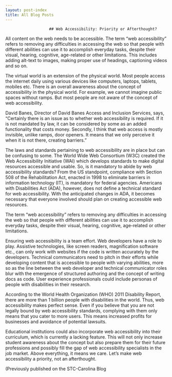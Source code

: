 ```yaml
---
layout: post-index
title: All Blog Posts
---
```


                       ## Web Accessibility: Priority or Afterthought?



All content on the web needs to be accessible. The term “web accessibility” refers to removing any difficulties in accessing the web so that people with different abilities can use it to accomplish everyday tasks, despite their visual, hearing, cognitive, age-related or other limitations. This includes adding alt-text to images, making proper use of headings, captioning videos and so on.

The virtual world is an extension of the physical world. Most people access the internet daily using various devices like computers, laptops, tablets, mobiles etc. There is an overall awareness about the concept of accessibility in the physical world. For example, we cannot imagine public spaces without ramps. But most people are not aware of the concept of web accessibility.

David Banes, Director of David Banes Access and Inclusion Services, says, “Certainly there is an issue as to whether web accessibility is required. If it is not mandated by law, it can be considered by some as an added functionality that costs money. Secondly, I think that web access is mostly invisible, unlike ramps, door openers. It means that we only perceive it when it is not there, creating barriers.”

The laws and standards pertaining to web accessibility are in place but can be confusing to some. The World Wide Web Consortium (W3C) created the Web Accessibility Initiative (WAI) which develops standards to make digital resources accessible and usable. So, is it mandatory to abide by web accessibility standards? From the US standpoint, compliance with Section 508 of the Rehabilitation Act, enacted in 1998 to eliminate barriers in information technology (IT), is mandatory for federal agencies. Americans with Disabilities Act (ADA), however, does not define a technical standard for web accessibility. With the anticipated changes in ADA, it becomes necessary that everyone involved should plan on creating accessible web resources.

The term “web accessibility” refers to removing any difficulties in accessing the web so that people with different abilities can use it to accomplish everyday tasks, despite their visual, hearing, cognitive, age-related or other limitations.

Ensuring web accessibility is a team effort. Web developers have a role to play. Assistive technologies, like screen readers, magnification software etc., can only work with websites if the code is written accurately by the developers. Technical communicators need to pitch in their efforts while developing content that is accessible to people with varying abilities, more so as the line between the web developer and technical communicator roles blur with the emergence of structured authoring and the concept of writing docs as code. User experience professionals could include personas of people with disabilities in their research.

According to the World Health Organization (WHO) 2011 Disability Report, there are more than 1 billion people with disabilities in the world. Thus, web accessibility makes perfect sense. Even if you believe that you are not legally bound  by web accessibility standards, complying with them only means that you cater to more users. This means increased profits for businesses and avoidance of potential lawsuits.

Educational institutions could also incorporate web accessibility into their curriculum, which is currently a lacking feature. This will not only increase student awareness about the concept but also prepare them for their future professions and possibly fill the gap of web accessibility specialists in the job market. Above everything, it means we care. Let’s make web accessibility a priority, not an afterthought.

(Previously published on the STC-Carolina Blog
